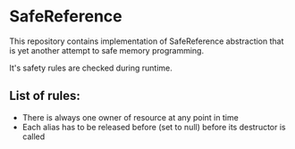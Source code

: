 # SafeReference

This repository contains implementation of SafeReference abstraction that is
yet another attempt to safe memory programming.

It's safety rules are checked during runtime.

## List of rules:

- There is always one owner of resource at any point in time
- Each alias has to be released before (set to null) before its destructor is called